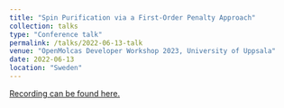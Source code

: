 ```yaml
---
title: "Spin Purification via a First-Order Penalty Approach"
collection: talks
type: "Conference talk"
permalink: /talks/2022-06-13-talk
venue: "OpenMolcas Developer Workshop 2023, University of Uppsala"
date: 2022-06-13
location: "Sweden"
---
```


[Recording can be found here.](https://www.youtube.com/watch?v=1VBNlJnkbt0)